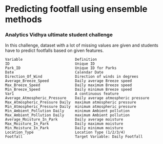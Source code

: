# Predicting footfall using ensemble methods 
### Analytics Vidhya ultimate student challenge

In this challenge, dataset with a lot of missing values are given and students have to predict footfalls based on given features.
```
Variable                        Definition  
ID                              Unique ID  
Park_ID                         Unique ID for Parks  
Date                            Calendar Date  
Direction_Of_Wind               Direction of winds in degrees  
Average_Breeze_Speed            Daily average Breeze speed  
Max_Breeze_Speed                Daily maximum Breeze speed  
Min_Breeze_Speed                Daily minimum Breeze speed  
Var1                            A continuous feature  
Average_Atmospheric_Pressure    Daily average atmospheric pressure  
Max_Atmospheric_Pressure Daily  maximum atmospheric pressure  
Min_Atmospheric_Pressure Daily  minimum atmospheric pressure  
Min_Ambient_Pollution Daily     minimum Ambient pollution  
Max_Ambient_Pollution Daily     maximum Ambient pollution  
Average_Moisture_In_Park        Daily average moisture  
Max_Moisture_In_Park            Daily maximum moisture  
Min_Moisture_In_Park            Daily minimum moisture  
Location_Type                   Location Type (1/2/3/4)  
Footfall                        Target Variable: Daily Footfall  
```
